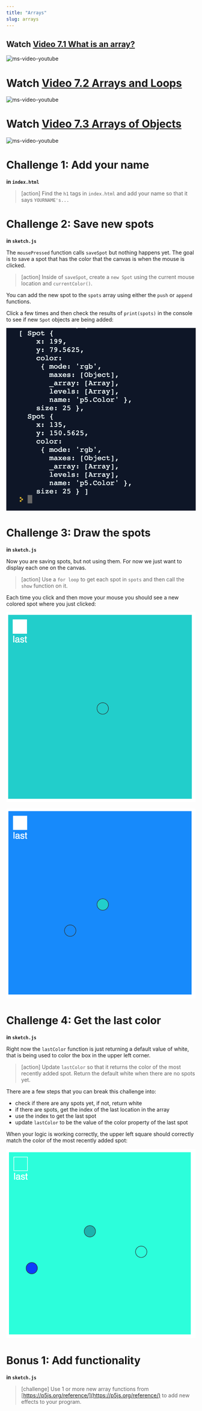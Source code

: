 ```yaml
---
title: "Arrays"
slug: arrays
---
```


## Watch [Video 7.1 What is an array?](https://www.youtube.com/watch?v=VIQoUghHSxU)

![ms-video-youtube](https://www.youtube.com/watch?v=VIQoUghHSxU)

# Watch [Video 7.2 Arrays and Loops](https://www.youtube.com/watch?v=RXWO3mFuW-I)

![ms-video-youtube](https://www.youtube.com/watch?v=RXWO3mFuW-I)

# Watch [Video 7.3 Arrays of Objects](https://www.youtube.com/watch?v=fBqaA7zRO58)

![ms-video-youtube](https://www.youtube.com/watch?v=fBqaA7zRO58)

# Challenge 1: Add your name

**in `index.html`**

> [action]
> Find the `h1` tags in `index.html` and add your name so that it says `YOURNAME's...`
>

# Challenge 2: Save new spots

**in `sketch.js`**

The `mousePressed` function calls `saveSpot` but nothing happens yet. The goal is to save a spot that has the color that the canvas is when the mouse is clicked.

> [action]
> Inside of `saveSpot`, create a `new Spot` using the current mouse location and `currentColor()`.
>

You can add the new spot to the `spots` array using either the `push` or `append` functions.

Click a few times and then check the results of `print(spots)` in the console to see if new `Spot` objects are being added:

![console](assets/console.png "console")

# Challenge 3: Draw the spots

**in `sketch.js`**

Now you are saving spots, but not using them. For now we just want to display each one on the canvas.

> [action]
> Use a `for loop` to get each spot in `spots` and then call the `show` function on it.
>

Each time you click and then move your mouse you should see a new colored spot where you just clicked:

![spot 0](assets/spot_0.png "spot 0")

![spot 1](assets/spot_1.png "spot 1")

# Challenge 4: Get the last color

**in `sketch.js`**

Right now the `lastColor` function is just returning a default value of white, that is being used to color the box in the upper left corner.

> [action]
> Update `lastColor` so that it returns the color of the most recently added spot. Return the default white when there are no spots yet.
>

There are a few steps that you can break this challenge into:

- check if there are any spots yet, if not, return white
- if there are spots, get the index of the last location in the array
- use the index to get the last spot
- update `lastColor` to be the value of the color property of the last spot

When your logic is working correctly, the upper left square should correctly match the color of the most recently added spot:

![last color](assets/last_color.png "last color")

# Bonus 1: Add functionality

**in `sketch.js`**

> [challenge]
> Use 1 or more new array functions from [https://p5js.org/reference/](https://p5js.org/reference/) to add new effects to your program.
>

